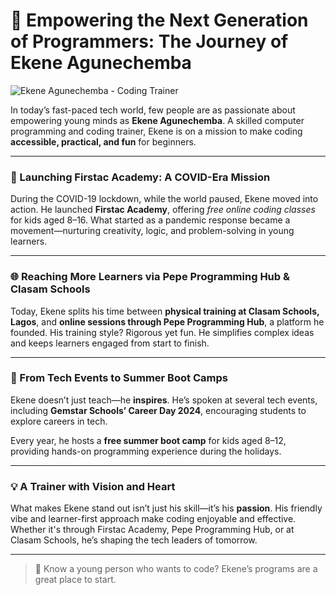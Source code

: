# 🚀 Empowering the Next Generation of Programmers: The Journey of Ekene Agunechemba

![Ekene Agunechemba - Coding Trainer](https://agunechembaekene.wordpress.com/wp-content/uploads/2024/09/trainer.png?w=1024)

In today’s fast-paced tech world, few people are as passionate about empowering young minds as **Ekene Agunechemba**. A skilled computer programming and coding trainer, Ekene is on a mission to make coding **accessible, practical, and fun** for beginners.

---

### 🎯 Launching Firstac Academy: A COVID-Era Mission

During the COVID-19 lockdown, while the world paused, Ekene moved into action. He launched **Firstac Academy**, offering *free online coding classes* for kids aged 8–16. What started as a pandemic response became a movement—nurturing creativity, logic, and problem-solving in young learners.

---

### 🌐 Reaching More Learners via Pepe Programming Hub & Clasam Schools

Today, Ekene splits his time between **physical training at Clasam Schools, Lagos**, and **online sessions through Pepe Programming Hub**, a platform he founded. His training style? Rigorous yet fun. He simplifies complex ideas and keeps learners engaged from start to finish.

---

### 🎤 From Tech Events to Summer Boot Camps

Ekene doesn’t just teach—he **inspires**. He’s spoken at several tech events, including **Gemstar Schools’ Career Day 2024**, encouraging students to explore careers in tech.

Every year, he hosts a **free summer boot camp** for kids aged 8–12, providing hands-on programming experience during the holidays.

---

### 💡 A Trainer with Vision and Heart

What makes Ekene stand out isn’t just his skill—it’s his **passion**. His friendly vibe and learner-first approach make coding enjoyable and effective. Whether it's through Firstac Academy, Pepe Programming Hub, or at Clasam Schools, he’s shaping the tech leaders of tomorrow.

---

> 💬 Know a young person who wants to code? Ekene’s programs are a great place to start.
